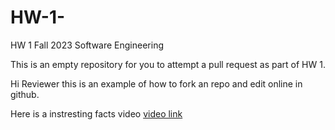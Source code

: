 # HW-1-

HW 1 Fall 2023 Software Engineering 

This is an empty repository for you to attempt a pull request as part of HW 1.


Hi Reviewer this is an example of how to fork an repo and edit online in github.

Here is a instresting facts video [video link](https://www.youtube.com/watch?v=LqfJJ60JcKo)
